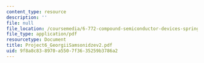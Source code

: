 ```yaml
---
content_type: resource
description: ''
file: null
file_location: /coursemedia/6-772-compound-semiconductor-devices-spring-2003/9f8a8c838970a5507f3635259b3786a2_Project6_GeorgiiSamsonidzev2.pdf
file_type: application/pdf
resourcetype: Document
title: Project6_GeorgiiSamsonidzev2.pdf
uid: 9f8a8c83-8970-a550-7f36-35259b3786a2
---
```

